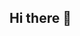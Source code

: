 ## Hi there 👋
<!--[![Anurag's GitHub stats](https://github-readme-stats.vercel.app/api?username=tae1231)](https://github.com/anuraghazra/github-readme-stats)
 [![Top Langs](https://github-readme-stats.vercel.app/api/top-langs/?username=tae1231)](https://github.com/anuraghazra/github-readme-stats)-->


<!--
**tae1231/tae1231** is a ✨ _special_ ✨ repository because its `README.md` (this file) appears on your GitHub profile.

Here are some ideas to get you started:

- 🔭 I’m currently working on ...
- 🌱 I’m currently learning ...
- 👯 I’m looking to collaborate on ...
- 🤔 I’m looking for help with ...
- 💬 Ask me about ...
- 📫 How to reach me: ...
- 😄 Pronouns: ...
- ⚡ Fun fact: ...
-->
